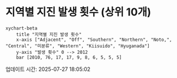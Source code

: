 # 지역별 지진 발생 횟수 (상위 10개)

```mermaid
xychart-beta
    title "지역별 지진 발생 횟수"
    x-axis ["Adjacent", "Off", "Southern", "Northern", "Noto,", "Central", "미분류", "Western", "Kiisuido", "Hyuganada"]
    y-axis "발생 횟수" 0 --> 2012
    bar [2010, 76, 17, 17, 9, 8, 6, 5, 5, 5]
```

업데이트 시간: 2025-07-27 18:05:02
